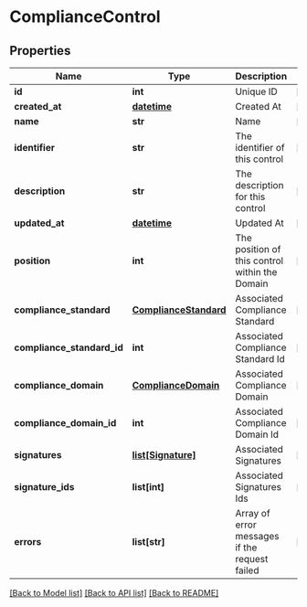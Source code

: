 # ComplianceControl

## Properties
Name | Type | Description | Notes
------------ | ------------- | ------------- | -------------
**id** | **int** | Unique ID | [optional] 
**created_at** | [**datetime**](DateTime.md) | Created At | [optional] 
**name** | **str** | Name | [optional] 
**identifier** | **str** | The identifier of this control | [optional] 
**description** | **str** | The description for this control | [optional] 
**updated_at** | [**datetime**](DateTime.md) | Updated At | [optional] 
**position** | **int** | The position of this control within the Domain | [optional] 
**compliance_standard** | [**ComplianceStandard**](ComplianceStandard.md) | Associated Compliance Standard | [optional] 
**compliance_standard_id** | **int** | Associated Compliance Standard Id | [optional] 
**compliance_domain** | [**ComplianceDomain**](ComplianceDomain.md) | Associated Compliance Domain | [optional] 
**compliance_domain_id** | **int** | Associated Compliance Domain Id | [optional] 
**signatures** | [**list[Signature]**](Signature.md) | Associated Signatures | [optional] 
**signature_ids** | **list[int]** | Associated Signatures Ids | [optional] 
**errors** | **list[str]** | Array of error messages if the request failed | [optional] 

[[Back to Model list]](../README.md#documentation-for-models) [[Back to API list]](../README.md#documentation-for-api-endpoints) [[Back to README]](../README.md)


